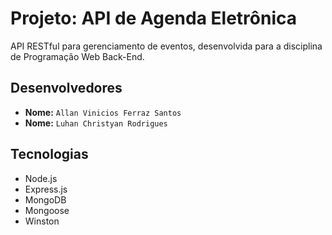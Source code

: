# Projeto: API de Agenda Eletrônica

API RESTful para gerenciamento de eventos, desenvolvida para a disciplina de Programação Web Back-End.

## Desenvolvedores

- **Nome:** `Allan Vinicios Ferraz Santos`
- **Nome:** `Luhan Christyan Rodrigues`

## Tecnologias

- Node.js
- Express.js
- MongoDB
- Mongoose
- Winston
